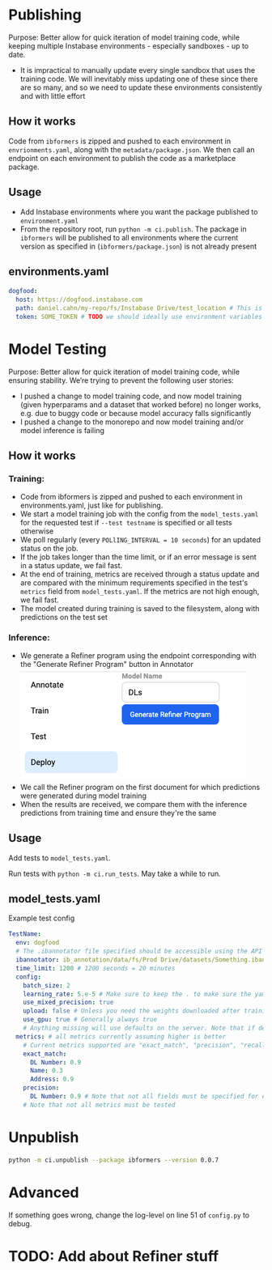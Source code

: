 # Publishing

Purpose: Better allow for quick iteration of model training code, while keeping multiple Instabase environments -
especially sandboxes - up to date.

- It is impractical to manually update every single sandbox that uses the training code. We will inevitably miss
  updating one of these since there are so many, and so we need to update these environments consistently and with
  little effort

## How it works

Code from `ibformers` is zipped and pushed to each environment in `envrionments.yaml`, along with
the `metadata/package.json`. We then call an endpoint on each environment to publish the code as a marketplace package.

## Usage

- Add Instabase environments where you want the package published to `environment.yaml`
- From the repository root, run `python -m ci.publish`. The package in `ibformers` will be published to all environments
  where the current version as specified in (`ibformers/package.json`) is not already present

## environments.yaml

```yaml
dogfood:
  host: https://dogfood.instabase.com
  path: daniel.cahn/my-repo/fs/Instabase Drive/test_location # This is a root location used for test files. It should be a safe location where things can be saved and deleted
  token: SOME_TOKEN # TODO we should ideally use environment variables here 

```

# Model Testing

Purpose: Better allow for quick iteration of model training code, while ensuring stability. We’re trying to prevent the
following user stories:

- I pushed a change to model training code, and now model training (given hyperparams and a dataset that worked before)
  no longer works, e.g. due to buggy code or because model accuracy falls significantly
- I pushed a change to the monorepo and now model training and/or model inference is failing

## How it works

### Training:

- Code from ibformers is zipped and pushed to each environment in environments.yaml, just like for publishing.
- We start a model training job with the config from the `model_tests.yaml` for the requested test if `--test testname`
  is specified or all tests otherwise
- We poll regularly (every `POLlING_INTERVAL = 10 seconds`) for an updated status on the job.
- If the job takes longer than the time limit, or if an error message is sent in a status update, we fail fast.
- At the end of training, metrics are received through a status update and are compared with the minimum requirements
  specified in the test's `metrics` field from `model_tests.yaml`. If the metrics are not high enough, we fail fast.
- The model created during training is saved to the filesystem, along with predictions on the test set

### Inference:

- We generate a Refiner program using the endpoint corresponding with the "Generate Refiner Program" button in
  Annotator ![generate_refiner_button.png](generate_refiner_button.png)
- We call the Refiner program on the first document for which predictions were generated during model training
- When the results are received, we compare them with the inference predictions from training time and ensure they're
  the same

## Usage

Add tests to `model_tests.yaml`.

Run tests with `python -m ci.run_tests`. May take a while to run.

## model_tests.yaml

Example test config

```yaml
TestName:
  env: dogfood
  # The .ibannotator file specified should be accessible using the API key in environments.yaml
  ibannotator: ib_annotation/data/fs/Prod Drive/datasets/Something.ibannotator
  time_limit: 1200 # 1200 seconds = 20 minutes
  config:
    batch_size: 2
    learning_rate: 5.e-5 # Make sure to keep the . to make sure the yaml knows this is a float, not a string
    use_mixed_precision: true
    upload: false # Unless you need the weights downloaded after training, always include this
    use_gpu: true # Generally always true
    # Anything missing will use defaults on the server. Note that if defaults change, the results may change too.
  metrics: # all metrics currently assuming higher is better
    # Current metrics supported are "exact_match", "precision", "recall", "f1"
    exact_match:
      DL Number: 0.9
      Name: 0.3
      Address: 0.9
    precision:
      DL Number: 0.9 # Note that not all fields must be specified for every metric
    # Note that not all metrics must be tested 
```

# Unpublish

```bash
python -m ci.unpublish --package ibformers --version 0.0.7
```

# Advanced

If something goes wrong, change the log-level on line 51 of `config.py` to debug.

# TODO: Add about Refiner stuff